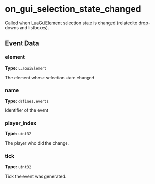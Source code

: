 # on_gui_selection_state_changed

Called when [LuaGuiElement](runtime:LuaGuiElement) selection state is changed (related to drop-downs and listboxes).

## Event Data

### element

**Type:** `LuaGuiElement`

The element whose selection state changed.

### name

**Type:** `defines.events`

Identifier of the event

### player_index

**Type:** `uint32`

The player who did the change.

### tick

**Type:** `uint32`

Tick the event was generated.

